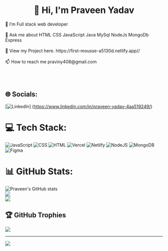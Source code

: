 <h1 align="center">👋 Hi, I'm Praveen Yadav </h1>
<!-- [![Typing SVG](https://readme-typing-svg.demolab.com?font=Fira+Code&pause=1000&color=F73E13&center=true&width=435&lines=Aspiring+MERN+Stack+Devloper;Currently+Learning+React.js)](https://git.io/typing-svg) -->
🌱 I’m Full stack web developer <br><br>💬 Ask me about HTML CSS JavaScript Java MySql NodeJs MongoDb Express <br><br>📝 View my Project here. https://first-mousse-a5130d.netlify.app// <br><br>📫 How to reach me praviny408@gmail.com

<br><br>


## 🌐 Socials:
[![LinkedIn](https://img.shields.io/badge/LinkedIn-%230077B5.svg?logo=linkedin&logoColor=white)]
(https://www.linkedin.com/in/praveen-yadav-4aa519249/) 

# 💻 Tech Stack:
![JavaScript](https://img.shields.io/badge/javascript-%23323330.svg?style=for-the-badge&logo=javascript&logoColor=%23F7DF1E) ![CSS](https://img.shields.io/badge/css3-%231572B6.svg?style=for-the-badge&logo=css3&logoColor=white) ![HTML](https://img.shields.io/badge/html5-%23E34F26.svg?style=for-the-badge&logo=html5&logoColor=white) ![Vercel](https://img.shields.io/badge/vercel-%23000000.svg?style=for-the-badge&logo=vercel&logoColor=white) ![Netlify](https://img.shields.io/badge/netlify-%23000000.svg?style=for-the-badge&logo=netlify&logoColor=#00C7B7) ![NodeJS](https://img.shields.io/badge/node.js-6DA55F?style=for-the-badge&logo=node.js&logoColor=white) ![MongoDB](https://img.shields.io/badge/MongoDB-%234ea94b.svg?style=for-the-badge&logo=mongodb&logoColor=white) 	![Figma](https://img.shields.io/badge/figma-%23F24E1E.svg?style=for-the-badge&logo=figma&logoColor=white)
# 📊 GitHub Stats:
 ![Praveen's GitHub stats](https://github-readme-stats.vercel.app/api?username=praviny7278&theme=dark&show_icons=true)<br/>
 ![](https://github-readme-streak-stats.herokuapp.com/?user=praviny7278&theme=highcontrast&hide_border=false)<br/>
 ![](https://github-readme-stats.vercel.app/api/top-langs/?username=praviny7278&theme=highcontrast&hide_border=false&include_all_commits=true&count_private=true&layout=compact)

## 🏆 GitHub Trophies
![](https://github-profile-trophy.vercel.app/?username=praviny7278&theme=tokyonight&no-frame=true&no-bg=true&margin-w=60)

---
[![](https://visitcount.itsvg.in/api?id=praviny7278&icon=0&color=0)](https://visitcount.itsvg.in)

<!-- Proudly created with GPRM ( https://gprm.itsvg.in ) -->
